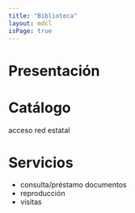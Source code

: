 ```yaml
---
title: "Biblioteca"
layout: mdcl
isPage: true
---
```


# Presentación
# Catálogo
acceso red estatal
# Servicios
- consulta/préstamo documentos 
- reproducción 
- visitas
